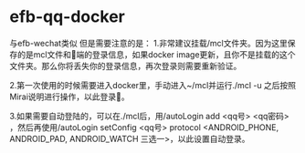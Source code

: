 # efb-qq-docker
与efb-wechat类似
但是需要注意的是：
1.非常建议挂载/mcl文件夹。因为这里保存的是mcl文件和🐧端的登录信息，如果docker image更新，且你不是挂载的这个文件夹。那么你将丢失你的登录信息，再次登录则需要重新验证。

2.第一次使用的时候需要进入docker里，手动进入~/mcl并运行./mcl -u 之后按照Mirai说明进行操作，以此登录🐧。

3.如果需要自动登陆的，可以在./mcl后，用/autoLogin add <qq号> <qq密码> ，然后再使用/autoLogin setConfig <qq号> protocol <ANDROID_PHONE, ANDROID_PAD, ANDROID_WATCH 三选一>，以此设置自动登录。
